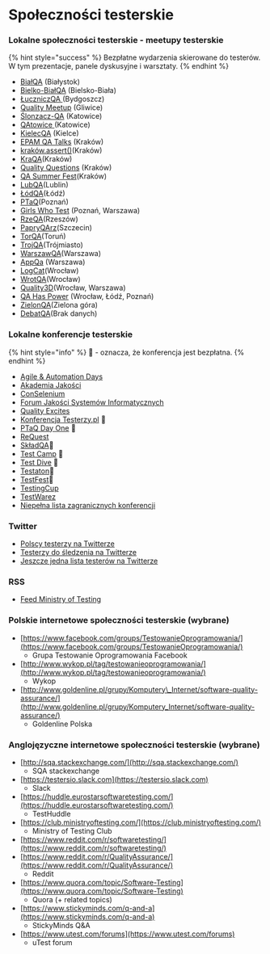 # Społeczności testerskie



### Lokalne społeczności testerskie - meetupy testerskie

{% hint style="success" %}
Bezpłatne wydarzenia skierowane do testerów. W tym prezentacje, panele dyskusyjne i warsztaty.
{% endhint %}

* [BiałQA](https://www.facebook.com/groups/BialQA/) \(Białystok\)
* [Bielko-BiałQA](https://www.facebook.com/groups/2562108134001630/) \(Bielsko-Biała\)
* [ŁuczniczQA ](https://www.facebook.com/LuczniczQA/)\(Bydgoszcz\)
* [Quality Meetup](https://www.meetup.com/Quality-Meetup/) \(Gliwice\)
* [Ślonzacz-QA](https://www.facebook.com/slonzaczqa/) \(Katowice\)
* [QAtowice ](https://www.meetup.com/Katowice-Quality-Assurance-Meetup/)\(Katowice\)
* [KielecQA](https://www.facebook.com/kielecqa/) \(Kielce\)
* [EPAM QA Talks](https://www.facebook.com/Epam.Poland/) \(Kraków\)
* [kraków.assert()](https://www.meetup.com/pl-PL/krakow-assert/)\(Kraków\)
* [KraQA](https://www.meetup.com/KraQA-pl/)\(Kraków\)
* [Quality Questions](https://www.meetup.com/High-Quality-Code-Fans/) \(Kraków\)
* [QA Summer Fest](https://www.facebook.com/miquido/)\(Kraków\)
* [LubQA](https://www.facebook.com/LubQA/)\(Lublin\)
* [ŁódQA](https://www.facebook.com/LodQA/)\(Łódź\)
* [PTaQ](https://www.facebook.com/PTaQGroup/)\(Poznań\)
* [Girls Who Test](https://www.facebook.com/girls.who.test/) \(Poznań, Warszawa\)
* [RzeQA](https://www.facebook.com/rzeqa/)\(Rzeszów\)
* [PapryQArz](https://www.facebook.com/papryQArz/)\(Szczecin\)
* [TorQA](https://www.facebook.com/torqatorun/)\(Toruń\)
* [TrojQA](https://www.facebook.com/trojqa/)\(Trójmiasto\)
* [WarszawQA](https://www.facebook.com/WarszawQA)\(Warszawa\)
* [AppQa](https://www.facebook.com/AppQaMeetup/) \(Warszawa\)
* [LogCat](https://www.facebook.com/LogCatMeetup/)\(Wrocław\)
* [WrotQA](https://www.facebook.com/WrotQA/)\(Wrocław\)
* [Quality3D](https://www.facebook.com/SjsiOrg/)\(Wrocław, Warszawa\)
* [QA Has Power](https://www.facebook.com/StxNext/) \(Wrocław, Łódź, Poznań\)
* [ZielonQA](https://www.facebook.com/globallogicpoland)\(Zielona góra\)
* [DebatQA](https://www.facebook.com/DebatQA/)\(Brak danych\)

### Lokalne konferencje testerskie

{% hint style="info" %}
🙋 - oznacza, że konferencja jest bezpłatna.
{% endhint %}

* [Agile & Automation Days](https://aadays.pl/)
* [Akademia Jakości](http://successpoint.pl/)
* [ConSelenium](http://conselenium.pl/)
* [Forum Jakości Systemów Informatycznych ](https://www.computerworld.pl/)
* [Quality Excites](https://www.qualityexcites.pl)
* [Konferencja Testerzy.pl](http://konferencja.testerzy.pl/) 🙋
* [PTaQ Day One](http://dayone.ptaq.org/) 🙋
* [ReQuest](https://ReQuest.pl)
* [SkładQA](http://kraqa.pl/)🙋
* [Test Camp](https://testcamp.pl/) 🙋
* [Test Dive](http://www.testdive.pl/) 🙋
* [Testaton](http://testaton.pl/)🙋
* [TestFest](https://testfest.pl/)🙋
* [TestingCup](http://testingcup.pl/)
* [TestWarez](https://testwarez.pl)
* [Niepełna lista zagranicznych konferencji](https://testingconferences.org/)

### Twitter

* [Polscy testerzy na Twitterze](https://twitter.com/PWicherski/lists/polscy-testerzy)
* [Testerzy do śledzenia na Twitterze](https://twitter.com/kinofrost/lists/testers-to-follow)
* [Jeszcze jedna lista testerów na Twitterze](https://twitter.com/SheyMouse/lists/test-tweeps)

### RSS

* [Feed Ministry of Testing](https://www.ministryoftesting.com/feeds/blogs)

### Polskie internetowe społeczności testerskie \(wybrane\)

* [https://www.facebook.com/groups/TestowanieOprogramowania/](https://www.facebook.com/groups/TestowanieOprogramowania/)
  * Grupa Testowanie Oprogramowania Facebook
* [http://www.wykop.pl/tag/testowanieoprogramowania/](http://www.wykop.pl/tag/testowanieoprogramowania/)
  * Wykop
* [http://www.goldenline.pl/grupy/Komputery\_Internet/software-quality-assurance/](http://www.goldenline.pl/grupy/Komputery_Internet/software-quality-assurance/)
  * Goldenline Polska

### Anglojęzyczne internetowe społeczności testerskie \(wybrane\)

* [http://sqa.stackexchange.com/](http://sqa.stackexchange.com/)
  * SQA stackexchange
* [https://testersio.slack.com](https://testersio.slack.com)
  * Slack
* [https://huddle.eurostarsoftwaretesting.com/](https://huddle.eurostarsoftwaretesting.com/)
  * TestHuddle
* [https://club.ministryoftesting.com/](https://club.ministryoftesting.com/)
  * Ministry of Testing Club
* [https://www.reddit.com/r/softwaretesting/](https://www.reddit.com/r/softwaretesting/)
* [https://www.reddit.com/r/QualityAssurance/](https://www.reddit.com/r/QualityAssurance/)
  * Reddit
* [https://www.quora.com/topic/Software-Testing](https://www.quora.com/topic/Software-Testing)
  * Quora \(+ related topics\)
* [https://www.stickyminds.com/q-and-a](https://www.stickyminds.com/q-and-a)
  * StickyMinds Q&A
* [https://www.utest.com/forums](https://www.utest.com/forums)
  * uTest forum

